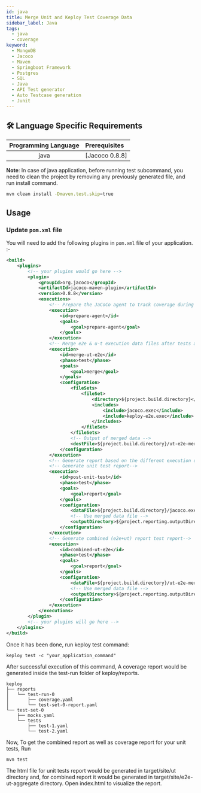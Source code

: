 ```yaml
---
id: java
title: Merge Unit and Keploy Test Coverage Data
sidebar_label: Java
tags:
  - java
  - coverage
keyword:
  - MongoDB
  - Jacoco
  - Maven
  - Springboot Framework
  - Postgres
  - SQL
  - Java
  - API Test generator
  - Auto Testcase generation
  - Junit
---
```


## 🛠️ Language Specific Requirements

| Programming Language | Prerequisites  |
| :------------------: | :------------- |
|         java         | [Jacoco 0.8.8] |

**Note**: In case of java application, before running test subcommand, you need to clean the project by removing any previously generated file, and run install command.

```bash
mvn clean install -Dmaven.test.skip=true
```

## Usage

### Update `pom.xml` file

You will need to add the following plugins in `pom.xml` file of your application. :-

```xml
<build>
	<plugins>
		<!-- your plugins would go here -->
        <plugin>
            <groupId>org.jacoco</groupId>
            <artifactId>jacoco-maven-plugin</artifactId>
            <version>0.8.8</version>
            <executions>
                <!-- Prepare the JaCoCo agent to track coverage during tests -->
                <execution>
                    <id>prepare-agent</id>
                    <goals>
                        <goal>prepare-agent</goal>
                    </goals>
                </execution>
                <!-- Merge e2e & u-t execution data files after tests are run -->
                <execution>
                    <id>merge-ut-e2e</id>
                    <phase>test</phase>
                    <goals>
                        <goal>merge</goal>
                    </goals>
                    <configuration>
                        <fileSets>
                            <fileSet>
                                <directory>${project.build.directory}</directory>
                                <includes>
                                    <include>jacoco.exec</include>
                                    <include>keploy-e2e.exec</include>
                                </includes>
                            </fileSet>
                        </fileSets>
                        <!-- Output of merged data -->
                        <destFile>${project.build.directory}/ut-e2e-merged.exec</destFile>
                    </configuration>
                </execution>
                <!-- Generate report based on the different execution data -->
                <!-- Generate unit test report-->
                <execution>
                    <id>post-unit-test</id>
                    <phase>test</phase>
                    <goals>
                        <goal>report</goal>
                    </goals>
                    <configuration>
                        <dataFile>${project.build.directory}/jacoco.exec</dataFile>
                        <!-- Use merged data file -->
                        <outputDirectory>${project.reporting.outputDirectory}/ut</outputDirectory>
                    </configuration>
                </execution>
                <!-- Generate combined (e2e+ut) report test report-->
                <execution>
                    <id>combined-ut-e2e</id>
                    <phase>test</phase>
                    <goals>
                        <goal>report</goal>
                    </goals>
                    <configuration>
                        <dataFile>${project.build.directory}/ut-e2e-merged.exec</dataFile>
                        <!-- Use merged data file -->
                        <outputDirectory>${project.reporting.outputDirectory}/e2e-ut-aggregate</outputDirectory>
                    </configuration>
                </execution>
            </executions>
        </plugin>
		<!-- your plugins will go here -->
	</plugins>
</build>
```

Once it has been done, run keploy test command:

```
keploy test -c "your_application_command"
```

After successful execution of this command, A coverage report would be generated inside the test-run folder of keploy/reports.

```
keploy
├── reports
│   └── test-run-0
│       ├── coverage.yaml
│       └── test-set-0-report.yaml
└── test-set-0
    ├── mocks.yaml
    └── tests
        ├── test-1.yaml
        └── test-2.yaml
```

Now, To get the combined report as well as coverage report for your unit tests, Run

```bash
mvn test
```

The html file for unit tests report would be generated in target/site/ut directory and, for combined report it would be generated in target/site/e2e-ut-aggregate directory. Open index.html to visualize the report.
